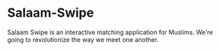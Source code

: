 # Salaam-Swipe
Salaam Swipe is an interactive matching application for Muslims. We're going to revolutionize the way we meet one another.
